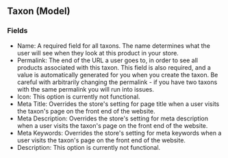 ## Taxon (Model)

### Fields
* Name: A required field for all taxons. The name determines what the user will see when they
look at this product in your store.
* Permalink: The end of the URL a user goes to, in order to see all products associated 
with this taxon. This field is also required, and a value is automatically generated for you 
when you create the taxon. Be careful with arbitrarily changing the permalink - if you have two 
taxons with the same permalink you will run into issues.
* Icon: This option is currently not functional.
* Meta Title: Overrides the store's setting for page title when a user visits the taxon's 
page on the front end of the website.
* Meta Description: Overrides the store's setting for meta description when a user visits 
the taxon's page on the front end of the website.
* Meta Keywords: Overrides the store's setting for meta keywords when a user visits the 
taxon's page on the front end of the website.
* Description: This option is currently not functional.

